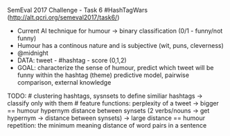 SemEval 2017 Challenge - Task 6
#HashTagWars (http://alt.qcri.org/semeval2017/task6/)

 - Current AI technique for humour -> binary classification (0/1 - funny/not funny)
 - Humour has a continous nature and is subjective (wit, puns, cleverness)
 - @midnight
 - DATA: tweet - #hashtag - score (0,1,2)
 - GOAL: characterize the sense of humour, predict which tweet will be funny within the hashtag (theme)
    predictive model, pairwise comparison, external knowledge

TODO:
    # clustering hashtags, sysnsets to define similiar hashtags -> classify only with them
    # feature functions:
        perplexity of a tweet -> bigger == humour
        hypernym distance between synsets (2 verbs/nouns -> get hypernym -> distance between synsets) -> large distance == humour
        repetition: the minimum meaning distance of word pairs in a sentence
